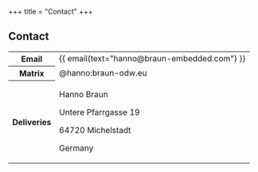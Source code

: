 +++
title = "Contact"
+++

## Contact

<table class="contact">
    <tr>
        <th>Email</th>
        <td>
            {{ email(text="hanno@braun-embedded.com") }}
        </td>
    </tr>
    <tr>
        <th>Matrix</th>
        <td>
            @hanno:braun-odw.eu
        </td>
    </tr>
    <tr>
        <th>Deliveries</th>
        <td>
            <p>Hanno Braun</p>
            <p>Untere Pfarrgasse 19</p>
            <p>64720 Michelstadt</p>
            <p>Germany</p>
        </td>
    </tr>
</table>

